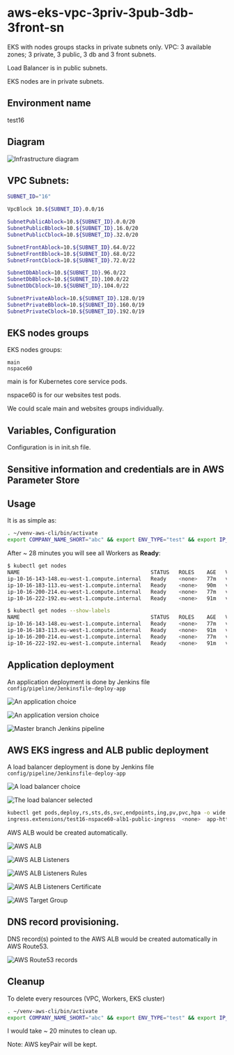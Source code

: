 # aws-eks-vpc-3priv-3pub-3db-3front-sn

EKS with nodes groups stacks in private subnets only. VPC: 3 available zones; 3 private, 3 public, 3 db and 3 front subnets.

Load Balancer is in public subnets.

EKS nodes are in private subnets.

## Environment name

test16

## Diagram

![Infrastructure diagram](images/aws-eks-vpc-3priv-3pub-3db-3front-sn-diagram.png)

## VPC Subnets:
```bash
SUBNET_ID="16"

VpcBlock 10.${SUBNET_ID}.0.0/16

SubnetPublicAblock=10.${SUBNET_ID}.0.0/20
SubnetPublicBblock=10.${SUBNET_ID}.16.0/20
SubnetPublicCblock=10.${SUBNET_ID}.32.0/20

SubnetFrontAblock=10.${SUBNET_ID}.64.0/22
SubnetFrontBblock=10.${SUBNET_ID}.68.0/22
SubnetFrontCblock=10.${SUBNET_ID}.72.0/22

SubnetDbAblock=10.${SUBNET_ID}.96.0/22
SubnetDbBblock=10.${SUBNET_ID}.100.0/22
SubnetDbCblock=10.${SUBNET_ID}.104.0/22

SubnetPrivateAblock=10.${SUBNET_ID}.128.0/19
SubnetPrivateBblock=10.${SUBNET_ID}.160.0/19
SubnetPrivateCblock=10.${SUBNET_ID}.192.0/19
```

## EKS nodes groups

EKS nodes groups:
```
main
nspace60
```

main is for Kubernetes core service pods.

nspace60 is for our websites test pods.

We could scale main and websites groups individually.

## Variables, Configuration

Configuration is in init.sh file.

## Sensitive information and credentials are in AWS Parameter Store

## Usage

It is as simple as:
```bash
. ~/venv-aws-cli/bin/activate
export COMPANY_NAME_SHORT="abc" && export ENV_TYPE="test" && export IP_2ND_OCTET="16" && export NSPACE="nspace60" && export APP_NAME="app-http-content-from-git" && export CI_CD_DEPLOY=false && bash -c "./bin/deploy-env-full.sh"
```

After ~ 28 minutes you will see all Workers as **Ready**:
```bash
$ kubectl get nodes
NAME                                          STATUS   ROLES    AGE   VERSION
ip-10-16-143-148.eu-west-1.compute.internal   Ready    <none>   77m   v1.18.9-eks-d1db3c
ip-10-16-183-113.eu-west-1.compute.internal   Ready    <none>   90m   v1.18.9-eks-d1db3c
ip-10-16-200-214.eu-west-1.compute.internal   Ready    <none>   77m   v1.18.9-eks-d1db3c
ip-10-16-222-192.eu-west-1.compute.internal   Ready    <none>   91m   v1.18.9-eks-d1db3c

$ kubectl get nodes --show-labels
NAME                                          STATUS   ROLES    AGE   VERSION              LABELS
ip-10-16-143-148.eu-west-1.compute.internal   Ready    <none>   77m   v1.18.9-eks-d1db3c   beta.kubernetes.io/arch=amd64,beta.kubernetes.io/instance-type=t3.xlarge,beta.kubernetes.io/os=linux,failure-domain.beta.kubernetes.io/region=eu-west-1,failure-domain.beta.kubernetes.io/zone=eu-west-1a,kubernetes.io/arch=amd64,kubernetes.io/hostname=ip-10-16-143-148.eu-west-1.compute.internal,kubernetes.io/os=linux,node.kubernetes.io/instance-type=t3.xlarge,nodesgroup=nspace60,topology.kubernetes.io/region=eu-west-1,topology.kubernetes.io/zone=eu-west-1a
ip-10-16-183-113.eu-west-1.compute.internal   Ready    <none>   91m   v1.18.9-eks-d1db3c   beta.kubernetes.io/arch=amd64,beta.kubernetes.io/instance-type=t3a.small,beta.kubernetes.io/os=linux,failure-domain.beta.kubernetes.io/region=eu-west-1,failure-domain.beta.kubernetes.io/zone=eu-west-1b,kubernetes.io/arch=amd64,kubernetes.io/hostname=ip-10-16-183-113.eu-west-1.compute.internal,kubernetes.io/os=linux,node.kubernetes.io/instance-type=t3a.small,nodesgroup=main,topology.kubernetes.io/region=eu-west-1,topology.kubernetes.io/zone=eu-west-1b
ip-10-16-200-214.eu-west-1.compute.internal   Ready    <none>   77m   v1.18.9-eks-d1db3c   beta.kubernetes.io/arch=amd64,beta.kubernetes.io/instance-type=t3.xlarge,beta.kubernetes.io/os=linux,failure-domain.beta.kubernetes.io/region=eu-west-1,failure-domain.beta.kubernetes.io/zone=eu-west-1c,kubernetes.io/arch=amd64,kubernetes.io/hostname=ip-10-16-200-214.eu-west-1.compute.internal,kubernetes.io/os=linux,node.kubernetes.io/instance-type=t3.xlarge,nodesgroup=nspace60,topology.kubernetes.io/region=eu-west-1,topology.kubernetes.io/zone=eu-west-1c
ip-10-16-222-192.eu-west-1.compute.internal   Ready    <none>   91m   v1.18.9-eks-d1db3c   beta.kubernetes.io/arch=amd64,beta.kubernetes.io/instance-type=t3a.small,beta.kubernetes.io/os=linux,failure-domain.beta.kubernetes.io/region=eu-west-1,failure-domain.beta.kubernetes.io/zone=eu-west-1c,kubernetes.io/arch=amd64,kubernetes.io/hostname=ip-10-16-222-192.eu-west-1.compute.internal,kubernetes.io/os=linux,node.kubernetes.io/instance-type=t3a.small,nodesgroup=main,topology.kubernetes.io/region=eu-west-1,topology.kubernetes.io/zone=eu-west-1c
```

## Application deployment

An application deployment is done by Jenkins file `config/pipeline/Jenkinsfile-deploy-app`

![An application choice](images/20201213-153724-screenshot.png)

![An application version choice](images/20201213-182910-screenshot.png)

![Master branch Jenkins pipeline](images/20201213-181301-screenshot.png)

## AWS EKS ingress and ALB public deployment

A load balancer deployment is done by Jenkins file `config/pipeline/Jenkinsfile-deploy-app`

![A load balancer choice](images/20201213-162520-screenshot.png)

![The load balancer selected](images/20201213-162532-screenshot.png)

```bash
kubectl get pods,deploy,rs,sts,ds,svc,endpoints,ing,pv,pvc,hpa -o wide -n nspace60 | grep test16-nspace60-alb1-public
ingress.extensions/test16-nspace60-alb1-public-ingress  <none>  app-http-content-from-git.test16-nspace60.example.com  80  5m57s
```

AWS ALB would be created automatically.

![AWS ALB](images/20201213-171437-screenshot.png)

![AWS ALB Listeners](images/20201213-171500-screenshot.png)

![AWS ALB Listeners Rules](images/20201213-171635-screenshot.png)

![AWS ALB Listeners Certificate](images/20201213-171533-screenshot.png)

![AWS Target Group](images/20201213-171746-screenshot.png)

## DNS record provisioning.

DNS record(s) pointed to the AWS ALB would be created automatically in AWS Route53.

![AWS Route53 records](images/20201213-172013-screenshot.png)

## Cleanup

To delete every resources (VPC, Workers, EKS cluster)
```bash
. ~/venv-aws-cli/bin/activate
export COMPANY_NAME_SHORT="abc" && export ENV_TYPE="test" && export IP_2ND_OCTET="16" && export NSPACE="nspace60" && export APP_NAME="app-http-content-from-git" && bash -c ". ./bin/lib_cfn.sh && eksCleanup"
```

I would take ~ 20 minutes to clean up.

Note: AWS keyPair will be kept.
